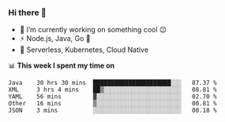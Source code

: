 ### Hi there 👋

<!--
**nodejh/nodejh** is a ✨ _special_ ✨ repository because its `README.md` (this file) appears on your GitHub profile.

Here are some ideas to get you started:

- 🔭 I’m currently working on ...
- 🌱 I’m currently learning ...
- 👯 I’m looking to collaborate on ...
- 🤔 I’m looking for help with ...
- 💬 Ask me about ...
- 📫 How to reach me: ...
- 😄 Pronouns: ...
- ⚡ Fun fact: ...
-->

- 🔭 I’m currently working on something cool :wink:
- ⚡ Node.js, Java, Go :thought_balloon:
- 🤖 Serverless, Kubernetes, Cloud Native

📊 **This week I spent my time on**

<!--START_SECTION:waka-->
```text
Java    30 hrs 30 mins  ██████████████████████░░░   87.37 % 
XML     3 hrs 4 mins    ██▒░░░░░░░░░░░░░░░░░░░░░░   08.81 % 
YAML    56 mins         ▓░░░░░░░░░░░░░░░░░░░░░░░░   02.70 % 
Other   16 mins         ▒░░░░░░░░░░░░░░░░░░░░░░░░   00.81 % 
JSON    3 mins          ░░░░░░░░░░░░░░░░░░░░░░░░░   00.18 % 
```
<!--END_SECTION:waka-->


<!--
:traffic_light: **Visitors**

![visitors](https://visitor-badge.glitch.me/badge?page_id=nodejh.nodejh)
-->
